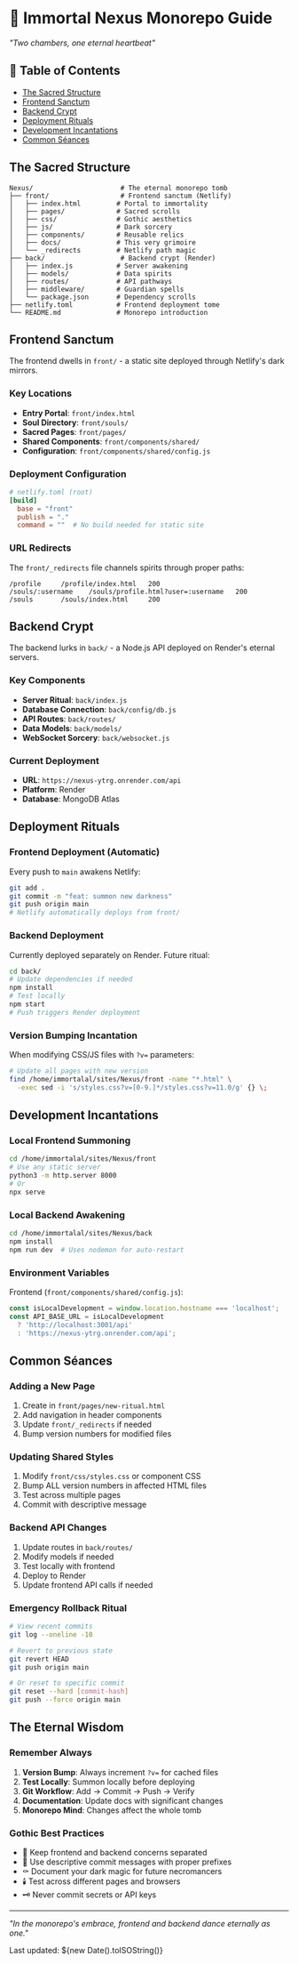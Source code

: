 # 🦇 Immortal Nexus Monorepo Guide

*"Two chambers, one eternal heartbeat"*

## 📖 Table of Contents
- [The Sacred Structure](#the-sacred-structure)
- [Frontend Sanctum](#frontend-sanctum)
- [Backend Crypt](#backend-crypt)
- [Deployment Rituals](#deployment-rituals)
- [Development Incantations](#development-incantations)
- [Common Séances](#common-séances)

## The Sacred Structure

```
Nexus/                      # The eternal monorepo tomb
├── front/                  # Frontend sanctum (Netlify)
│   ├── index.html         # Portal to immortality
│   ├── pages/             # Sacred scrolls
│   ├── css/               # Gothic aesthetics
│   ├── js/                # Dark sorcery
│   ├── components/        # Reusable relics
│   ├── docs/              # This very grimoire
│   └── _redirects         # Netlify path magic
├── back/                   # Backend crypt (Render)
│   ├── index.js           # Server awakening
│   ├── models/            # Data spirits
│   ├── routes/            # API pathways
│   ├── middleware/        # Guardian spells
│   └── package.json       # Dependency scrolls
├── netlify.toml           # Frontend deployment tome
└── README.md              # Monorepo introduction
```

## Frontend Sanctum

The frontend dwells in `front/` - a static site deployed through Netlify's dark mirrors.

### Key Locations
- **Entry Portal**: `front/index.html`
- **Soul Directory**: `front/souls/`
- **Sacred Pages**: `front/pages/`
- **Shared Components**: `front/components/shared/`
- **Configuration**: `front/components/shared/config.js`

### Deployment Configuration
```toml
# netlify.toml (root)
[build]
  base = "front"
  publish = "."
  command = ""  # No build needed for static site
```

### URL Redirects
The `front/_redirects` file channels spirits through proper paths:
```
/profile     /profile/index.html   200
/souls/:username    /souls/profile.html?user=:username   200
/souls       /souls/index.html     200
```

## Backend Crypt

The backend lurks in `back/` - a Node.js API deployed on Render's eternal servers.

### Key Components
- **Server Ritual**: `back/index.js`
- **Database Connection**: `back/config/db.js`
- **API Routes**: `back/routes/`
- **Data Models**: `back/models/`
- **WebSocket Sorcery**: `back/websocket.js`

### Current Deployment
- **URL**: `https://nexus-ytrg.onrender.com/api`
- **Platform**: Render
- **Database**: MongoDB Atlas

## Deployment Rituals

### Frontend Deployment (Automatic)
Every push to `main` awakens Netlify:
```bash
git add .
git commit -m "feat: summon new darkness"
git push origin main
# Netlify automatically deploys from front/
```

### Backend Deployment
Currently deployed separately on Render. Future ritual:
```bash
cd back/
# Update dependencies if needed
npm install
# Test locally
npm start
# Push triggers Render deployment
```

### Version Bumping Incantation
When modifying CSS/JS files with `?v=` parameters:
```bash
# Update all pages with new version
find /home/immortalal/sites/Nexus/front -name "*.html" \
  -exec sed -i 's/styles.css?v=[0-9.]*/styles.css?v=11.0/g' {} \;
```

## Development Incantations

### Local Frontend Summoning
```bash
cd /home/immortalal/sites/Nexus/front
# Use any static server
python3 -m http.server 8000
# Or
npx serve
```

### Local Backend Awakening
```bash
cd /home/immortalal/sites/Nexus/back
npm install
npm run dev  # Uses nodemon for auto-restart
```

### Environment Variables
Frontend (`front/components/shared/config.js`):
```javascript
const isLocalDevelopment = window.location.hostname === 'localhost';
const API_BASE_URL = isLocalDevelopment 
  ? 'http://localhost:3001/api' 
  : 'https://nexus-ytrg.onrender.com/api';
```

## Common Séances

### Adding a New Page
1. Create in `front/pages/new-ritual.html`
2. Add navigation in header components
3. Update `front/_redirects` if needed
4. Bump version numbers for modified files

### Updating Shared Styles
1. Modify `front/css/styles.css` or component CSS
2. Bump ALL version numbers in affected HTML files
3. Test across multiple pages
4. Commit with descriptive message

### Backend API Changes
1. Update routes in `back/routes/`
2. Modify models if needed
3. Test locally with frontend
4. Deploy to Render
5. Update frontend API calls if needed

### Emergency Rollback Ritual
```bash
# View recent commits
git log --oneline -10

# Revert to previous state
git revert HEAD
git push origin main

# Or reset to specific commit
git reset --hard [commit-hash]
git push --force origin main
```

## The Eternal Wisdom

### Remember Always
1. **Version Bump**: Always increment `?v=` for cached files
2. **Test Locally**: Summon locally before deploying
3. **Git Workflow**: Add → Commit → Push → Verify
4. **Documentation**: Update docs with significant changes
5. **Monorepo Mind**: Changes affect the whole tomb

### Gothic Best Practices
- 🦇 Keep frontend and backend concerns separated
- 🌙 Use descriptive commit messages with proper prefixes
- ⚰️ Document your dark magic for future necromancers
- 🕯️ Test across different pages and browsers
- 🗝️ Never commit secrets or API keys

---

*"In the monorepo's embrace, frontend and backend dance eternally as one."*

Last updated: ${new Date().toISOString()}